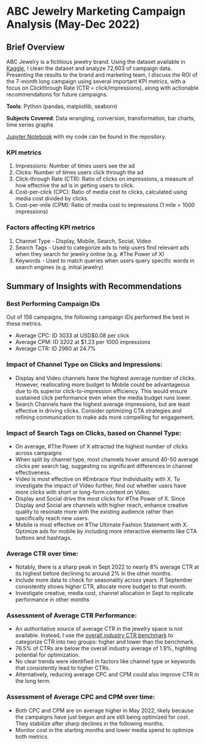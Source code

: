 # ABC Jewelry Marketing Campaign Analysis (May-Dec 2022)
## Brief Overview
ABC Jewelry is a fictitious jewelry brand. Using the dataset available in [Kaggle](https://www.kaggle.com/datasets/rahulchavan99/marketing-campaign-dataset/code), I clean the dataset and analyze 72,603 of campaign data. Presenting the results to the brand and marketing team, I discuss the ROI of the 7-month long campaign using several important KPI metrics, with a focus on Clickthrough Rate (CTR = click/impressions), along with actionable recommendations for future campaigns.

**Tools**: Python (pandas, matplotlib, seaborn)

**Subjects Covered**: Data wrangling, conversion, transformation, bar charts, time series graphs

[Jupyter Notebook](https://github.com/sanrio00/portfolio-projects/blob/b38ea42232faf3a029cedf8a04e23b770d590ffa/Completed/ABC%20Jewelry%20Marketing%20Campaign%20Analysis%20(May-Dec%202022)/marketing_ROI.ipynb) with my code can be found in the repository.

### KPI metrics
1. Impressions: Number of times users see the ad
2. Clicks: Number of times users click through the ad
3. Click-through Rate (CTR): Ratio of clicks on impressions, a measure of how effective the ad is in getting users to click.
4. Cost-per-click (CPC): Ratio of media cost to clicks, calculated using media cost divided by clicks.
5. Cost-per-mile (CPM): Ratio of media cost to impressions (1 mile = 1000 impressions)

### Factors affecting KPI metrics
1. Channel Type - Display, Mobile, Search, Social, Video
2. Search Tags - Used to categorize ads to help users find relevant ads when they search for jewelry online (e.g. #The Power of X)
3. Keywords - Used to match queries when users query specific words in search engines (e.g. initial jewelry)

## Summary of Insights with Recommendations
### Best Performing Campaign IDs
Out of 156 campaigns, the following campaign IDs performed the best in these metrics.
- Average CPC: ID 3033 at USD$0.08 per click
- Average CPM: ID 3202 at $1.23 per 1000 impressions 
- Average CTR: ID 2980 at 24.7%

### Impact of Channel Type on Clicks and Impressions: 
- Display and Video channels have the highest average number of clicks. However, reallocating more budget to Mobile could be advantageous due to its superior click-to-impression efficiency. This would ensure sustained click performance even when the media budget runs lower.
- Search Channels have the highest average impressions, but are least effective in driving clicks. Consider optimizing CTA strategies and refining communication to make ads more compelling for engagement.

### Impact of Search Tags on Clicks, based on Channel Type:
- On average, #The Power of X attracted the highest number of clicks across campaigns
- When split by channel type, most channels hover around 40-50 average clicks per search tag, suggesting no significant differences in channel effectiveness.
- Video is most effective on #Embrace Your Individuality with X. To investigate the impact of Video further, find out whether users have more clicks with short or long-form content on Video.
- Display and Social drive the most clicks for #The Power of X. Since Display and Social are channels with higher reach, enhance creative quality to resonate more with the existing audience rather than specifically reach new users.
- Mobile is most effective on #The Ultimate Fashion Statement with X. Optimize ads for mobile by including more interactive elements like CTA buttons and hashtags.

### Average CTR over time:
- Notably, there is a sharp peak in Sept 2022 to nearly 8% average CTR at its highest before declining to around 2% in the other months.
- Include more data to check for seasonality across years. If September consistently shows higher CTR, allocate more budget to that month.
- Investigate creative, media cost, channel allocation in Sept to replicate performance in other months

### Assessment of Average CTR Performance:
- An authoritative source of average CTR in the jewelry space is not available. Instead, I use the [overall industry CTR benchmark](https://www.webfx.com/blog/marketing/whats-good-click-rate-ctr-industry/#:~:text=While%20a%20good%20CTR%20depends,the%20average%20CTR%20is%200.46%25) to categorize CTR into two groups: higher and lower than the benchmark.
- 76.5% of CTRs are below the overall industry average of 1.9%, highlitng potential for optimization.
- No clear trends were identified in factors like channel type or keywords that consistently lead to higher CTRs.
- Alternatively, reducing average CPC and CPM could also improve CTR in the long term.

### Assessment of Average CPC and CPM over time:
- Both CPC and CPM are on average higher in May 2022, likely because the campaigns have just begun and are still being optimized for cost. They stabilize after sharp declines in the following months.
- Monitor cost in the starting months and lower media spend to optimize both metrics.
